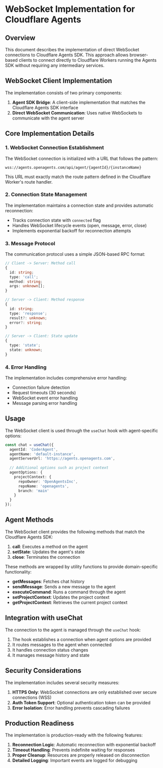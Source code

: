 # WebSocket Implementation for Cloudflare Agents

## Overview

This document describes the implementation of direct WebSocket connections to Cloudflare Agents SDK. This approach allows browser-based clients to connect directly to Cloudflare Workers running the Agents SDK without requiring any intermediary services.

## WebSocket Client Implementation

The implementation consists of two primary components:

1. **Agent SDK Bridge**: A client-side implementation that matches the Cloudflare Agents SDK interface
2. **Direct WebSocket Communication**: Uses native WebSockets to communicate with the agent server

## Core Implementation Details

### 1. WebSocket Connection Establishment

The WebSocket connection is initialized with a URL that follows the pattern:
```
wss://agents.openagents.com/api/agent/{agentId}/{instanceName}
```

This URL must exactly match the route pattern defined in the Cloudflare Worker's route handler.

### 2. Connection State Management

The implementation maintains a connection state and provides automatic reconnection:

- Tracks connection state with `connected` flag
- Handles WebSocket lifecycle events (open, message, error, close)
- Implements exponential backoff for reconnection attempts

### 3. Message Protocol

The communication protocol uses a simple JSON-based RPC format:

```typescript
// Client -> Server: Method call
{
  id: string;
  type: 'call';
  method: string;
  args: unknown[];
}

// Server -> Client: Method response
{
  id: string;
  type: 'response';
  result?: unknown;
  error?: string;
}

// Server -> Client: State update
{
  type: 'state';
  state: unknown;
}
```

### 4. Error Handling

The implementation includes comprehensive error handling:

- Connection failure detection
- Request timeouts (30 seconds)
- WebSocket event error handling
- Message parsing error handling

## Usage

The WebSocket client is used through the `useChat` hook with agent-specific options:

```typescript
const chat = useChat({
  agentId: 'CoderAgent',
  agentName: 'default-instance',
  agentServerUrl: 'https://agents.openagents.com',
  
  // Additional options such as project context
  agentOptions: {
    projectContext: {
      repoOwner: 'OpenAgentsInc',
      repoName: 'openagents',
      branch: 'main'
    }
  }
});
```

## Agent Methods

The WebSocket client provides the following methods that match the Cloudflare Agents SDK:

1. **call**: Executes a method on the agent
2. **setState**: Updates the agent's state
3. **close**: Terminates the connection

These methods are wrapped by utility functions to provide domain-specific functionality:

- **getMessages**: Fetches chat history
- **sendMessage**: Sends a new message to the agent
- **executeCommand**: Runs a command through the agent
- **setProjectContext**: Updates the project context
- **getProjectContext**: Retrieves the current project context

## Integration with useChat

The connection to the agent is managed through the `useChat` hook:

1. The hook establishes a connection when agent options are provided
2. It routes messages to the agent when connected
3. It handles connection status changes
4. It manages message history and state

## Security Considerations

The implementation includes several security measures:

1. **HTTPS Only**: WebSocket connections are only established over secure connections (WSS)
2. **Auth Token Support**: Optional authentication token can be provided
3. **Error Isolation**: Error handling prevents cascading failures

## Production Readiness

The implementation is production-ready with the following features:

1. **Reconnection Logic**: Automatic reconnection with exponential backoff
2. **Timeout Handling**: Prevents indefinite waiting for responses
3. **Proper Cleanup**: Resources are properly released on disconnection
4. **Detailed Logging**: Important events are logged for debugging
